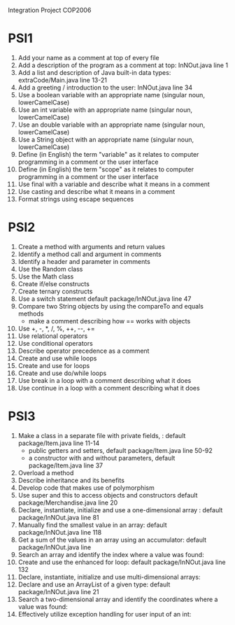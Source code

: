 Integration Project COP2006

# PSI1
   1) Add your name as a comment at top of every file
   2) Add a description of the program as a comment at top: InNOut.java line 1
   3) Add a list and description of Java built-in data types: extraCode/Main.java line 13-21
   4) Add a greeting / introduction to the user: InNOut.java line 34
   5) Use a boolean variable with an appropriate name  (singular noun, lowerCamelCase)
   6) Use an int variable with an appropriate name (singular noun, lowerCamelCase)
   7) Use an double variable with an appropriate name (singular noun, lowerCamelCase)
   8) Use a String object with an appropriate name (singular noun, lowerCamelCase)  
   9) Define (in English) the term "variable" as it relates to computer programming in a comment or the user interface
   10) Define (in English) the term "scope" as it relates to computer programming in a comment or the user interface
   11) Use final with a variable and describe what it means in a comment
   12) Use casting and describe what it means in a comment
   13) Format strings using escape sequences

# PSI2
   1) Create a method with arguments and return values
   2) Identify a method call and argument in comments
   3) Identify a header and parameter in comments
   4) Use the Random class
   5) Use the Math class
   6) Create if/else constructs
   7) Create ternary constructs
   8) Use a switch statement default package/InNOut.java line 47
   9) Compare two String objects by using the compareTo and equals methods 
      - make a comment describing how == works with objects
   10) Use +, -, *, /, %, ++, --, += 
   11) Use relational operators
   12) Use conditional operators
   13) Describe operator precedence as a comment
   14) Create and use while loops
   15) Create and use for loops
   16) Create and use do/while loops
   17) Use break in a loop with a comment describing what it does
   18) Use continue in a loop with a comment describing what it does

# PSI3
   1) Make a class in a separate file with private fields, : default package/Item.java line 11-14
      - public getters and setters, default package/Item.java line 50-92
      - a constructor with and without parameters, default package/Item.java line 37
   2) Overload a method
   3) Describe inheritance and its benefits
   4) Develop code that makes use of polymorphism
   5) Use super and this to access objects and constructors default package/Merchandise.java line 20
   6) Declare, instantiate, initialize and use a one-dimensional array : default package/InNOut.java line 81
   7) Manually find the smallest value in an array: default package/InNOut.java line 118
   8) Get a sum of the values in an array using an accumulator: default package/InNOut.java line 
   9) Search an array and identify the index where a value was found:
   10) Create and use the enhanced for loop: default package/InNOut.java line 132
   11) Declare, instantiate, initialize and use multi-dimensional arrays: 
   12) Declare and use an ArrayList of a given type: default package/InNOut.java line 21
   13) Search a two-dimensional array and identify the coordinates where a value was found:
   14) Effectively utilize exception handling for user input of an int:
